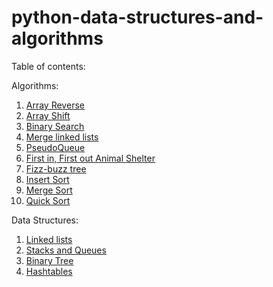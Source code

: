 # python-data-structures-and-algorithms

Table of contents:

Algorithms:

1. [Array Reverse](https://github.com/Rayxclockwork/python-data-structures-and-algorithms/tree/master/challenges/array-reverse)
2. [Array Shift](https://github.com/Rayxclockwork/python-data-structures-and-algorithms/tree/master/challenges/array_shift)
3. [Binary Search](https://github.com/Rayxclockwork/python-data-structures-and-algorithms/tree/master/challenges/array_binary_search)
4. [Merge linked lists](https://github.com/Rayxclockwork/python-data-structures-and-algorithms/tree/master/challenges/ll_merge)
5. [PseudoQueue](https://github.com/Rayxclockwork/python-data-structures-and-algorithms/tree/master/challenges/queue_with_stacks)
6. [First in, First out Animal Shelter](https://github.com/Rayxclockwork/python-data-structures-and-algorithms/tree/master/challenges/fifo_animal_shelter)
7. [Fizz-buzz tree](https://github.com/Rayxclockwork/python-data-structures-and-algorithms/tree/master/challenges/fizz_buzz_tree)
8. [Insert Sort](https://github.com/Rayxclockwork/python-data-structures-and-algorithms/tree/master/challenges/sort/insert_sort)
9. [Merge Sort](https://github.com/Rayxclockwork/python-data-structures-and-algorithms/tree/master/challenges/sort/merge_sort)
10. [Quick Sort](https://github.com/Rayxclockwork/python-data-structures-and-algorithms/tree/master/challenges/sort/quick_sort)


Data Structures:

1. [Linked lists](https://github.com/Rayxclockwork/python-data-structures-and-algorithms/tree/master/data-structures/linked-lists)
2. [Stacks and Queues](https://github.com/Rayxclockwork/python-data-structures-and-algorithms/tree/master/data-structures/stacks_and_queues)
3. [Binary Tree](https://github.com/Rayxclockwork/python-data-structures-and-algorithms/tree/master/data-structures/tree)
4. [Hashtables](https://github.com/Rayxclockwork/python-data-structures-and-algorithms/tree/master/data-structures/hashtable)
